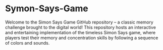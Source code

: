 # Symon-Says-Game
Welcome to the Simon Says Game GitHub repository – a classic memory challenge brought to the digital world! This repository hosts an interactive and entertaining implementation of the timeless Simon Says game, where players test their memory and concentration skills by following a sequence of colors and sounds.
